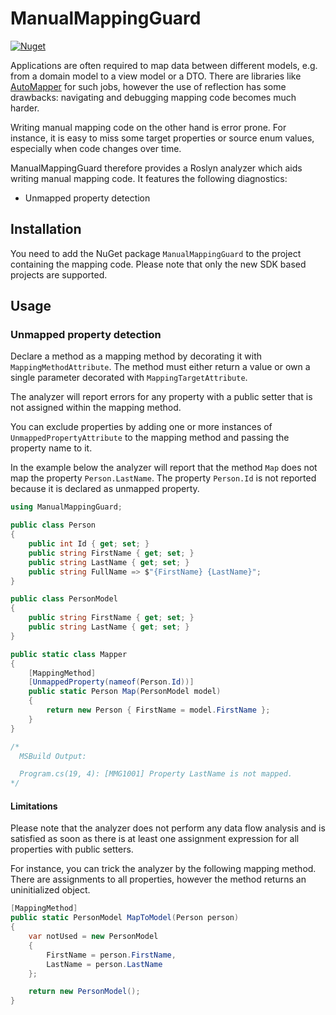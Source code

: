 # ManualMappingGuard

[![Nuget](https://img.shields.io/nuget/v/ManualMappingGuard)](https://www.nuget.org/packages/ManualMappingGuard)

Applications are often required to map data between different models, e.g. from a domain model to a view model or a DTO. There are libraries like [AutoMapper](https://automapper.org/) for such jobs, however the use of reflection has some drawbacks: navigating and debugging mapping code becomes much harder.

Writing manual mapping code on the other hand is error prone. For instance, it is easy to miss some target properties or source enum values, especially when code changes over time.

ManualMappingGuard therefore provides a Roslyn analyzer which aids writing manual mapping code. It features the following diagnostics:

* Unmapped property detection

## Installation

You need to add the NuGet package `ManualMappingGuard` to the project containing the mapping code. Please note that only the new SDK based projects are supported.

## Usage

### Unmapped property detection

Declare a method as a mapping method by decorating it with `MappingMethodAttribute`. The method must either return a value or own a single parameter decorated with `MappingTargetAttribute`.

The analyzer will report errors for any property with a public setter that is not assigned within the mapping method.

You can exclude properties by adding one or more instances of `UnmappedPropertyAttribute` to the mapping method and passing the property name to it.

In the example below the analyzer will report that the method `Map` does not map the property `Person.LastName`. The property `Person.Id` is not reported because it is declared as unmapped property.

```csharp
using ManualMappingGuard;

public class Person
{
    public int Id { get; set; }
    public string FirstName { get; set; }
    public string LastName { get; set; }
    public string FullName => $"{FirstName} {LastName}";
}

public class PersonModel
{
    public string FirstName { get; set; }
    public string LastName { get; set; }
}

public static class Mapper
{
    [MappingMethod]
    [UnmappedProperty(nameof(Person.Id))]
    public static Person Map(PersonModel model)
    {
        return new Person { FirstName = model.FirstName };
    }
}

/*
  MSBuild Output:

  Program.cs(19, 4): [MMG1001] Property LastName is not mapped.
*/
```

#### Limitations

Please note that the analyzer does not perform any data flow analysis and is satisfied as soon as there is at least one assignment expression for all properties with public setters.

For instance, you can trick the analyzer by the following mapping method. There are assignments to all properties, however the method returns an uninitialized object.

```csharp
[MappingMethod]
public static PersonModel MapToModel(Person person)
{
    var notUsed = new PersonModel
    {
        FirstName = person.FirstName,
        LastName = person.LastName
    };

    return new PersonModel();
}
```